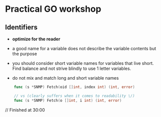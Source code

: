 # Practical GO workshop

## Identifiers

- **optimize for the reader**

* a good name for a variable does not describe the variable contents but the purpose

- you should consider short variable names for variables that live short. Find balance and not strive blindly to use 1 letter variables.

* do not mix and match long and short variable names

```go
    func (s *SNMP) Fetch(oid []int, index int) (int, error)

    // vs (clearly suffers when it comes to readability \/)
    func (s *SNMP) Fetch(o []int, i int) (int, error)
```

// Finished at 30:00
